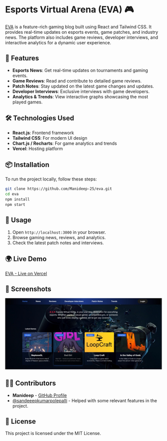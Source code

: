 # Esports Virtual Arena (EVA) 🎮

[EVA](https://eva-nine-beryl.vercel.app/) is a feature-rich gaming blog built using React and Tailwind CSS. It provides real-time updates on esports events, game patches, and industry news. The platform also includes game reviews, developer interviews, and interactive analytics for a dynamic user experience.

## 🚀 Features
- **Esports News**: Get real-time updates on tournaments and gaming events.
- **Game Reviews**: Read and contribute to detailed game reviews.
- **Patch Notes**: Stay updated on the latest game changes and updates.
- **Developer Interviews**: Exclusive interviews with game developers.
- **Analytics & Trends**: View interactive graphs showcasing the most played games.

## 🛠️ Technologies Used
- **React.js**: Frontend framework
- **Tailwind CSS**: For modern UI design
- **Chart.js / Recharts**: For game analytics and trends
- **Vercel**: Hosting platform

## 📦 Installation
To run the project locally, follow these steps:

```bash
git clone https://github.com/Manideep-25/eva.git  
cd eva  
npm install  
npm start  
```

## 📌 Usage
1. Open `http://localhost:3000` in your browser.  
2. Browse gaming news, reviews, and analytics.  
3. Check the latest patch notes and interviews.  

## 🌍 Live Demo
[EVA - Live on Vercel](https://eva-nine-beryl.vercel.app/)

## 📸 Screenshots
![EVA Homepage](public/home_page.jpg)

## 👨‍💻 Contributors
- **Manideep** - [GitHub Profile](https://github.com/Manideep-25)
- [@sandeeepkumarpolepalli](https://github.com/username) - Helped with some relevant features in the project.

## 📜 License
This project is licensed under the MIT License.
